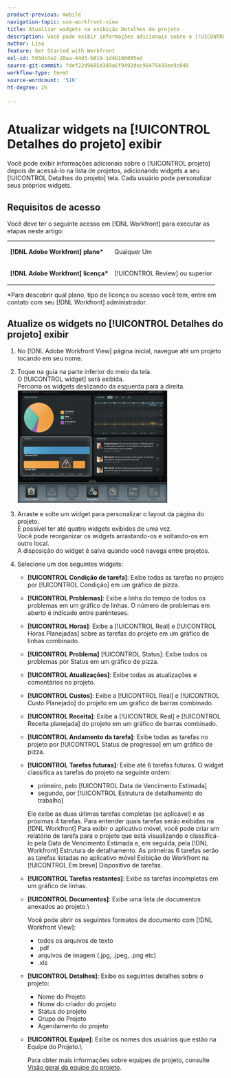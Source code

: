 ```yaml
---
product-previous: mobile
navigation-topic: use-workfront-view
title: Atualizar widgets na exibição Detalhes do projeto
description: Você pode exibir informações adicionais sobre o [!UICONTROL projeto] depois de acessá-lo na lista de projetos, adicionando widgets a seu [!UICONTROL Detalhes do projeto] tela. Cada usuário pode personalizar seus próprios widgets.
author: Lisa
feature: Get Started with Workfront
exl-id: 593dc4a2-20aa-44d3-b819-1d4b160095ed
source-git-commit: fdef22d9685d349a6f9492dec98475493ee9c048
workflow-type: tm+mt
source-wordcount: '516'
ht-degree: 1%

---
```


# Atualizar widgets na [!UICONTROL Detalhes do projeto] exibir

Você pode exibir informações adicionais sobre o [!UICONTROL projeto] depois de acessá-lo na lista de projetos, adicionando widgets a seu [!UICONTROL Detalhes do projeto] tela. Cada usuário pode personalizar seus próprios widgets.

## Requisitos de acesso

Você deve ter o seguinte acesso em [!DNL Workfront] para executar as etapas neste artigo:

<table style="table-layout:auto"> 
 <col> 
 </col> 
 <col> 
 </col> 
 <tbody> 
  <tr> 
   <td role="rowheader"><strong>[!DNL Adobe Workfront] plano*</strong></td> 
   <td> <p>Qualquer Um</p> </td> 
  </tr> 
  <tr> 
   <td role="rowheader"><strong>[!DNL Adobe Workfront] licença*</strong></td> 
   <td> <p>[!UICONTROL Review] ou superior</p> </td> 
  </tr> 
 </tbody> 
</table>

&#42;Para descobrir qual plano, tipo de licença ou acesso você tem, entre em contato com seu [!DNL Workfront] administrador.

## Atualize os widgets no [!UICONTROL Detalhes do projeto] exibir

1. No [!DNL Adobe Workfront View] página inicial, navegue até um projeto tocando em seu nome.
1. Toque na guia na parte inferior do meio da tela.\
   O [!UICONTROL widget] será exibida.\
   Percorra os widgets deslizando da esquerda para a direita.\
   ![](assets/screen-shot-2013-009-11-at-8.25.01-am-350x262.png)

1. Arraste e solte um widget para personalizar o layout da página do projeto.\
   É possível ter até quatro widgets exibidos de uma vez.\
   Você pode reorganizar os widgets arrastando-os e soltando-os em outro local.\
   A disposição do widget é salva quando você navega entre projetos.

1. Selecione um dos seguintes widgets:

   * **[!UICONTROL Condição de tarefa]**: Exibe todas as tarefas no projeto por [!UICONTROL Condição] em um gráfico de pizza.
   * **[!UICONTROL Problemas]**: Exibe a linha do tempo de todos os problemas em um gráfico de linhas. O número de problemas em aberto é indicado entre parênteses.
   * **[!UICONTROL Horas]**: Exibe a [!UICONTROL Real] e [!UICONTROL Horas Planejadas] sobre as tarefas do projeto em um gráfico de linhas combinado.
   * **[!UICONTROL Problema]** [!UICONTROL Status]: Exibe todos os problemas por Status em um gráfico de pizza.
   * **[!UICONTROL Atualizações]**: Exibe todas as atualizações e comentários no projeto.
   * **[!UICONTROL Custos]**: Exibe a [!UICONTROL Real] e [!UICONTROL Custo Planejado] do projeto em um gráfico de barras combinado.
   * **[!UICONTROL Receita]**: Exibe a [!UICONTROL Real] e [!UICONTROL Receita planejada] do projeto em um gráfico de barras combinado.
   * **[!UICONTROL Andamento da tarefa]**: Exibe todas as tarefas no projeto por [!UICONTROL Status de progresso] em um gráfico de pizza.
   * **[!UICONTROL Tarefas futuras]**: Exibe até 6 tarefas futuras. O widget classifica as tarefas do projeto na seguinte ordem:

      * primeiro, pelo [!UICONTROL Data de Vencimento Estimada]
      * segundo, por [!UICONTROL Estrutura de detalhamento do trabalho]

      Ele exibe as duas últimas tarefas completas (se aplicável) e as próximas 4 tarefas. Para entender quais tarefas serão exibidas na [!DNL Workfront] Para exibir o aplicativo móvel, você pode criar um relatório de tarefa para o projeto que está visualizando e classificá-lo pela Data de Vencimento Estimada e, em seguida, pela [!DNL Workfront] Estrutura de detalhamento. As primeiras 6 tarefas serão as tarefas listadas no aplicativo móvel Exibição do Workfront na [!UICONTROL Em breve] Dispositivo de tarefas.

   * **[!UICONTROL Tarefas restantes]**: Exibe as tarefas incompletas em um gráfico de linhas.
   * **[!UICONTROL Documentos]**: Exibe uma lista de documentos anexados ao projeto.\

      Você pode abrir os seguintes formatos de documento com [!DNL Workfront View]:

      * todos os arquivos de texto
      * .pdf
      * arquivos de imagem (.jpg, .jpeg, .png etc)
      * .xls
   * **[!UICONTROL Detalhes]**: Exibe os seguintes detalhes sobre o projeto:

      * Nome do Projeto
      * Nome do criador do projeto
      * Status do projeto
      * Grupo do Projeto
      * Agendamento do projeto
   * **[!UICONTROL Equipe]**: Exibe os nomes dos usuários que estão na Equipe do Projeto.\

      Para obter mais informações sobre equipes de projeto, consulte [Visão geral da equipe do projeto](../../../manage-work/projects/planning-a-project/project-team-overview.md).
